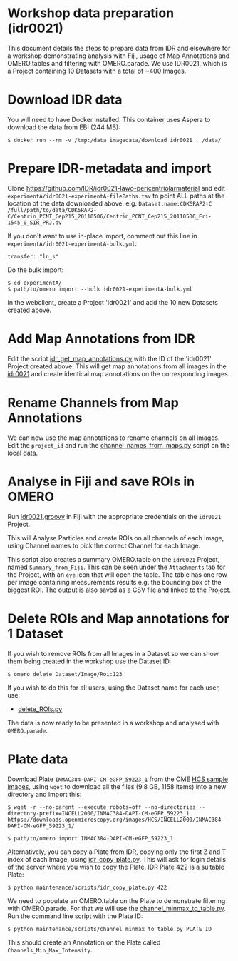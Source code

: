 
Workshop data preparation (idr0021)
===================================

This document details the steps to prepare data from IDR and elsewhere for a workshop demonstrating
analysis with Fiji, usage of Map Annotations and OMERO.tables and filtering with OMERO.parade.
We use IDR0021, which is a Project containing 10 Datasets with a total of ~400 Images.


Download IDR data
=================

You will need to have Docker installed. This container uses Aspera to download the data from EBI (244 MB):

	$ docker run --rm -v /tmp:/data imagedata/download idr0021 . /data/


Prepare IDR-metadata and import
===============================

Clone https://github.com/IDR/idr0021-lawo-pericentriolarmaterial and edit
```experimentA/idr0021-experimentA-filePaths.tsv```
to point ALL paths at the location of the data downloaded above.
e.g.
```Dataset:name:CDK5RAP2-C	/full/path/to/data/CDK5RAP2-C/Centrin_PCNT_Cep215_20110506/Centrin_PCNT_Cep215_20110506_Fri-1545_0_SIR_PRJ.dv```


If you don't want to use in-place import, comment out this line in
```experimentA/idr0021-experimentA-bulk.yml```:

	transfer: "ln_s"


Do the bulk import:

	$ cd experimentA/
	$ path/to/omero import --bulk idr0021-experimentA-bulk.yml


In the webclient, create a Project 'idr0021' and add the 10 new Datasets created above.


Add Map Annotations from IDR
============================

Edit the script [idr_get_map_annotations.py](../scripts/idr_get_map_annotations.py) with the ID of the 'idr0021' Project created
above. This will get map annotations from all images in the [idr0021](https://idr.openmicroscopy.org/webclient/?show=project-51) and create identical map annotations on the corresponding images.


Rename Channels from Map Annotations
====================================

We can now use the map annotations to rename channels on all images.
Edit the ```project_id``` and run the [channel_names_from_maps.py](../scripts/channel_names_from_maps.py)
script on the local data.


Analyse in Fiji and save ROIs in OMERO
======================================

Run [idr0021.groovy](https://github.com/ome/omero-guide-fiji/blob/master/scripts/groovy/idr0021.groovy) in Fiji with the
appropriate credentials on the `idr0021` Project.

This will Analyse Particles and create ROIs on all channels of each Image, using Channel names to pick the correct
Channel for each Image.

This script also creates a summary OMERO.table on the `idr0021` Project, named `Summary_from_Fiji`.
This can be seen under the `Attachments` tab for the Project, with an `eye` icon that will open the table.
The table has one row per image containing measurements results
e.g. the bounding box of the biggest ROI.
The output is also saved as a CSV file and linked to the Project.


Delete ROIs and Map annotations for 1 Dataset
=============================================

If you wish to remove ROIs from all Images in a Dataset so we can show them being
created in the workshop use the Dataset ID:

	$ omero delete Dataset/Image/Roi:123

If you wish to do this for all users, using the Dataset name for each user, use:

 - [delete_ROIs.py](../scripts/delete_ROIs.py)

The data is now ready to be presented in a workshop and analysed with ```OMERO.parade```.


Plate data
==========

Download Plate ``INMAC384-DAPI-CM-eGFP_59223_1`` from the OME [HCS sample images](https://downloads.openmicroscopy.org/images/HCS/INCELL2000/), using ``wget`` to download all the files (9.8 GB, 1158 items) into a new directory
and import this:

	$ wget -r --no-parent --execute robots=off --no-directories --directory-prefix=INCELL2000/INMAC384-DAPI-CM-eGFP_59223_1 https://downloads.openmicroscopy.org/images/HCS/INCELL2000/INMAC384-DAPI-CM-eGFP_59223_1/

	$ path/to/omero import INMAC384-DAPI-CM-eGFP_59223_1

Alternatively, you can copy a Plate from IDR, copying only the first Z and T index of each Image, using
[idr_copy_plate.py](../scripts/idr_copy_plate.py). This will ask for login details of the server where you 
wish to copy the Plate. IDR [Plate 422](http://idr.openmicroscopy.org/webclient/?show=plate-422) is a
suitable Plate:

	$ python maintenance/scripts/idr_copy_plate.py 422

We need to populate an OMERO.table on the Plate to demonstrate filtering with
OMERO.parade. For that we will use the [channel_minmax_to_table.py](../scripts/channel_minmax_to_table.py).
Run the command line script with the Plate ID:

	$ python maintenance/scripts/channel_minmax_to_table.py PLATE_ID

This should create an Annotation on the Plate called ``Channels_Min_Max_Intensity``.
